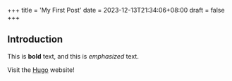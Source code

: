 +++
title = 'My First Post'
date = 2023-12-13T21:34:06+08:00
draft = false
+++

## Introduction

This is **bold** text, and this is *emphasized* text.

Visit the [Hugo](https://gohugo.io) website!